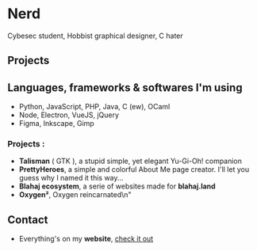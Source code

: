 # Nerd

Cybesec student, Hobbist graphical designer, C hater

## Projects

## Languages, frameworks & softwares I'm using 
- Python, JavaScript, PHP, Java, C (ew), OCaml
- Node, Electron, VueJS, jQuery
- Figma, Inkscape, Gimp

### Projects :
- **Talisman** ( GTK ), a stupid simple, yet elegant Yu-Gi-Oh! companion
- **PrettyHeroes**, a simple and colorful About Me page creator. I'll let you guess why I named it this way...
- **Blahaj ecosystem**, a serie of websites made for **blahaj.land**
- **Oxygen²**, Oxygen reincarnated\n"

## Contact

- Everything's on my **website**, [check it out](https://imalonelynerd.fr/)
